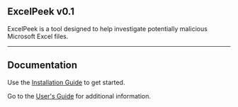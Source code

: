 ## ExcelPeek v0.1

ExcelPeek is a tool designed to help investigate potentially malicious Microsoft Excel files.
 
----

## Documentation

Use the [Installation Guide](https://github.com/slaughterjames/excelpeek/blob/master/docs/install.md) to get started.

Go to the [User's Guide](https://github.com/slaughterjames/excelpeek/blob/master/docs/user_guide.md) for additional information.
